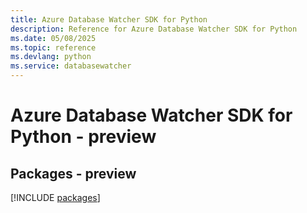 ```yaml
---
title: Azure Database Watcher SDK for Python
description: Reference for Azure Database Watcher SDK for Python
ms.date: 05/08/2025
ms.topic: reference
ms.devlang: python
ms.service: databasewatcher
---
```

# Azure Database Watcher SDK for Python - preview
## Packages - preview
[!INCLUDE [packages](database-watcher-index.md)]